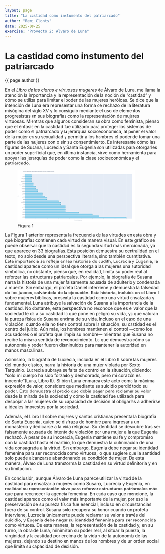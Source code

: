 ```yaml
---
layout: page
title: "La castidad como instumento del patriarcado"
author: "Remi Clonts"
date: 2025-09-25
exercise: "Proyecto 2: Alvaro de Luna"
---
```


# La castidad como instumento del patriarcado

{{ page.author }}

En el *Libro de las claras e virtuosas mugeres* de Álvaro de Luna, me llama la atención la importancia y la representación de la noción de “castidad” y cómo se utiliza para limitar el poder de las mujeres heróicas. Se dice que la intención de Luna era representar una forma de rechazo de la literatura misógina del siglo XV y lo consiguió mediante el uso de elementos progresistas en sus biografías como la representación de mujeres virtuosas. Mientras que algunos consideran su obra como feminista, pienso que el énfasis en la castidad fue utilizado para proteger los sistemas de poder como el patriarcado y la jerarquía socioeconómica, al poner el valor de la mujer en su sexualidad y permitir a los hombres el poder de tomar una parte de las mujeres con o sin su consentimiento. Es interesante cómo las figuras de Susana, Lucrecia y Santa Eugenia son utilizadas para otorgarles un poder superficial que, en última instancia, sirve como herramienta para apoyar las jerarquías de poder como la clase socioeconómica y el patriarcado.

<figure><img alt="New Plot Img" src="https://raw.githubusercontent.com/dh-miami/SPA_410_Fall25/refs/heads/main/_posts/Proyecto2_Luna/images/newplot.png" width="90%" height="90%">
<figcaption>Figura 1</figcaption>
</figure>

La Figura 1 anterior representa la frecuencia de las virtudes en esta obra y qué biografías contienen cada virtud de manera visual. En este gráfico se puede observar que la castidad es la segunda virtud más mencionada, ya que aparece en 33 biografías. Esta posición demuestra su centralidad en el texto, no solo desde una perspectiva literaria, sino también cuantitativa. Esta importancia se refleja en las historias de Judith, Lucrecia y Eugenia, la castidad aparece como un ideal que otorga a las mujeres una autoridad simbólica, no obstante, pienso que, en realidad, limita su poder real al reforzar las estructuras patriarcales. Por ejemplo, la biografía de Susana narra la historia de una mujer falsamente acusada de adulterio y condenada a muerte. Sin embargo, el profeta Daniel interviene y demuestra la falsedad de los jueces, salvándola de la ejecución. Esta historia, incluida en el Libro I sobre mujeres bíblicas, presenta la castidad como una virtud ensalzada y fundamental. Luna atribuye la salvación de Susana a la importancia de la castidad. No obstante, esta perspectiva no reconoce que es el valor que la sociedad le da a su castidad lo que pone en peligro su vida, ya que valoran la pureza física de Susana encima de su vida. Incluso en el caso de una violación, cuando ella no tiene control sobre la situación, su castidad es el centro del juicio. Aún más, los hombres mantienen el control —como los acusadores o el profeta que limpia su nombre— mientras que Susana no recibe la misma sentida de reconocimiento. Lo que demuestra cómo su autonomía y poder fueron disminuidos para mantener la autoridad en manos masculinas.  

Asimismo, la biografía de Lucrecia, incluida en el Libro II sobre las mujeres del mundo clásico, narra la historia de una mujer violada por Sexto Tarquinio. Lucrecia subraya su falta de control en la situación, diciendo: “solo mi cuerpo ha sido forzado y deshonrado, pero mi corazón es inocente”(Luna, Libro II). Si bien Luna enmarca este acto como la máxima expresión de valor, considero que mediante su suicidio perdió todo su poder. Esto demuestra el precio que debía pagar para reclamar su valor desde la mirada de la sociedad y cómo la castidad fue utilizada para despojar a las mujeres de su capacidad de decisión al obligarlas a adherirse a ideales impuestos por la sociedad.  

Además, el Libro III sobre mujeres y santas cristianas presenta la biografía de Santa Eugenia, quien se disfraza de hombre para ingresar a un monasterio y dedicarse a la vida religiosa. Su identidad se descubre tras ser falsamente acusada de intento de violación por una mujer a la que Eugenia rechazó. A pesar de su inocencia, Eugenia mantiene su fe y compromiso con la castidad hasta el martirio, lo que demuestra la culminación de una vida consagrada a la virtud. Sin embargo, Eugenia debe negar su identidad femenina para ser reconocida como virtuosa, lo que sugiere que la santidad solo puede alcanzarse abandonando su condición de mujer. De esta manera, Álvaro de Luna transforma la castidad en su virtud definitoria y en su limitación.  

En conclusión, aunque Álvaro de Luna parece utilizar la virtud de la castidad para ensalzar a mujeres como Susana, Lucrecia y Eugenia, en realidad su representación sirve para reforzar estructuras patriarcales más que para reconocer la agencia femenina. En cada caso que mencioné, la castidad aparece como el valor más importante de la mujer, por eso la preservación de su pureza física fue esencial, incluso en circunstancias fuera de su control. Susana solo recupera su honor cuando un profeta interviene, Lucrecia únicamente puede reclamar su valor a través del suicidio, y Eugenia debe negar su identidad femenina para ser reconocida como virtuosa. De esta manera, la representación de la castidad y, en su turno, la obra de Luna, minimizan su poder real, al situar la pureza, la virginidad y la castidad por encima de la vida y de la autonomía de las mujeres, dejando su destino en manos de los hombres y de un orden social que limita su capacidad de decisión. 
